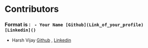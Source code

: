 # Contributors

### Format is : ` - Your Name [Github](Link_of_your_profile) [Linkedin]()`

- Harsh Vijay  [Github](https://github.com/hvijaycse)  , [Linkedin](https://www.linkedin.com/in/hvijaycse/)